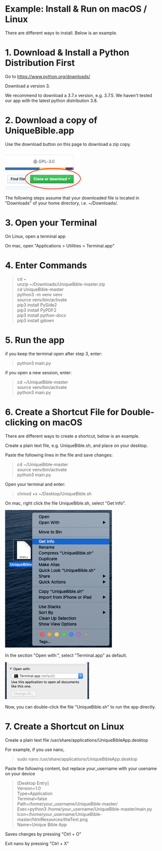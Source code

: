 # Example: Install & Run on macOS / Linux

There are different ways to install.  Below is an example.

# 1. Download & Install a Python Distribution First

Go to https://www.python.org/downloads/

Download a version 3.

We recommend to download a 3.7.x version, e.g. 3.7.5.  We haven't tested our app with the latest python distribution 3.8.

# 2. Download a copy of UniqueBible.app

Use the download button on this page to download a zip copy.<br>

<img src="screenshots/downloadButton.png">

The following steps assume that your downloaded file is located in "Downloads" of your home directory, i.e. ~/Downloads/.<br>

# 3. Open your Terminal

On Linux, open a terminal app

On mac, open "Applications > Utilities > Terminal.app"

# 4. Enter Commands

> cd ~<br>
> unzip ~/Downloads/UniqueBible-master.zip<br>
> cd UniqueBible-master<br>
> python3 -m venv venv<br>
> source venv/bin/activate<br>
> pip3 install PySide2<br>
> pip3 install PyPDF2<br>
> pip3 install python-docx<br>
> pip3 install gdown<br>

# 5. Run the app

if you keep the terminal open after step 3, enter:

> python3 main.py<br>

if you open a new session, enter:

> cd ~/UniqueBible-master<br>
> source venv/bin/activate<br>
> python3 main.py<br>

# 6. Create a Shortcut File for Double-clicking on macOS

There are different ways to create a shortcut, below is an example.

Create a plain text file, e.g. UniqueBible.sh, and place on your desktop.

Paste the following lines in the file and save changes:

> cd ~/UniqueBible-master<br>
> source venv/bin/activate<br>
> python3 main.py<br>

Open your terminal and enter:

> chmod +x ~/Desktop/UniqueBible.sh

On mac, right click the file UniqueBible.sh, select "Get Info".

<img src="screenshots/mac_shortcut1.png">

In the section "Open with:", select "Terminal.app" as default.

<img src="screenshots/mac_shortcut2.png">

Now, you can double-click the file "UniqueBible.sh" to run the app directly.

# 7. Create a Shortcut on Linux

Create a plain text file /usr/share/applications/UniqueBibleApp.desktop

For example, if you use nano,

> sudo nano /usr/share/applications/UniqueBibleApp.desktop

Paste the following content, but replace your_username with your usename on your device

> [Desktop Entry]<br>
> Version=1.0<br>
> Type=Application<br>
> Terminal=false<br>
> Path=/home/your_username/UniqueBible-master/<br>
> Exec=python3 /home/your_username/UniqueBible-master/main.py<br>
> Icon=/home/your_username/UniqueBible-master/htmlResources/theText.png<br>
> Name=Unique Bible App<br>

Saves changes by pressing "Ctrl + O"

Exit nano by pressing "Ctrl + X"
